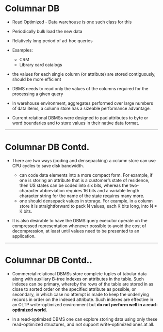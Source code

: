 
# Columnar DB

- Read Optimized - Data warehouse is one such class for this
- Periodically bulk load the new data 
- Relatively long period of ad-hoc queries
- Examples:
    - CRM
    - Library card catalogs
        
 - the values for each single column (or attribute) are stored contiguously, should be more efficient

 - DBMS needs to read only the values of the columns required for the processing a given query

 - In warehouse environment, aggregates performed over large numbers of data items, a column store has a sizeable performance advantage. 

- Current relational DBMSs were designed to pad attributes to byte or word boundaries and to store values in their native data format. 

---

# Columnar DB Contd.

- There are two ways (coding and densepacking) a column store can use CPU cycles to save disk bandwidth. 
    - can code data elements into a more compact form. For example, if one is storing an attribute that is a customer’s state of residence, then US states can be coded into six bits, whereas the two-character abbreviation requires 16 bits and a variable length character string for the name of the state requires many more.
    - one should densepack values in storage. For example, in a column store it is straightforward to pack N values, each K bits long, into N * K bits.

 - It is also desirable to have the DBMS query executor operate on the compressed representation whenever possible to avoid the cost of decompression, at least until values need to be presented to an application. 
---

# Columnar DB Contd..

- Commercial relational DBMSs store complete tuples of tabular data along with auxiliary B-tree indexes on attributes in the table.
Such indexes can be primary, whereby the rows of the table are stored in as close to sorted order on the specified attribute as possible, or secondary, in which case no attempt is made to keep the underlying records in order on the indexed attribute.
Such indexes are effective in an OLTP write-optimized environment but **do not perform well in a read-optimized world**.

-  In a read-optimized DBMS one can explore storing data using only these read-optimized structures, and not support write-optimized ones at all.
